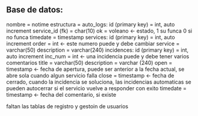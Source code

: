 ## Base de datos:
nombre = notime
estructura =
	auto_logs:
		id (primary key) = int, auto increment
		service_id (fk) = char(10)
		ok = voleano <- estado, 1 su funca 0 si no funca
		timedate = timestamp
	services:
		id (primary key) = int, auto increment
		order = int <- este numero puede y debe cambiar
		service = varchar(50)
		description = varchar(240)
	incidences:
		id (primary key) = int, auto increment
		inc_num = int <- una incidencia puede y debe tener varios comentarios
		title = varchar(50)
		description = varchar (240)
		open = timestamp <- fecha de apertura, puede ser anterior a la fecha actual, se abre sola cuando algun servicio falla
		close = timestamp <- fecha de cerrado, cuando la incidencia se soluciona, las incidencias automaticas se pueden autocerrar si el servicio vuelve a responder con exito
		timedate = timestamp <- fecha del comentario, si existe

faltan las tablas de registro y gestoin de usuarios